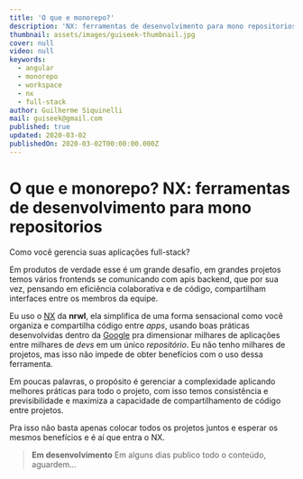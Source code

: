 ```yaml
---
title: 'O que e monorepo?'
description: 'NX: ferramentas de desenvolvimento para mono repositorios'
thumbnail: assets/images/guiseek-thumbnail.jpg
cover: null
video: null
keywords:
  - angular
  - monorepo
  - workspace
  - nx
  - full-stack
author: Guilherme Siquinelli
mail: guiseek@gmail.com
published: true
updated: 2020-03-02
publishedOn: 2020-03-02T00:00:00.000Z
---
```


# O que e monorepo? NX: ferramentas de desenvolvimento para mono repositorios

Como você gerencia suas aplicações full-stack?

Em produtos de verdade esse é um grande desafio, em grandes projetos temos  vários frontends se comunicando com apis backend, que por sua vez, pensando em eficiência colaborativa e de código, compartilham interfaces entre os membros da equipe.

Eu uso o [NX] da __nrwl__, ela simplifica de uma forma sensacional como você organiza e compartilha código entre _apps_, usando boas práticas desenvolvidas dentro da [Google] pra dimensionar milhares de aplicações entre milhares de _devs_ em um único _repositório_.
Eu não tenho milhares de projetos, mas isso não impede de obter benefícios com o uso dessa ferramenta.

Em poucas palavras, o propósito é gerenciar a complexidade aplicando melhores práticas para todo o projeto, com isso temos consistência e previsibilidade e maximiza a capacidade de compartilhamento de código entre projetos.

Pra isso não basta apenas colocar todos os projetos juntos e esperar os mesmos benefícios e é aí que entra o NX.

> __Em desenvolvimento__
> Em alguns dias publico todo o conteúdo, aguardem...


<!-- em escala e é aí que o NX entra nos próximos 10 minutos, veremos.

como a complexidade pode crescer muito rapidamente em um projeto de pilha cheia, construiremos dois.

aplicativos front-end, um com angular e outro com reagir e, em seguida, um compartilhado.

back-end com ninho em cima disso, adicionaremos várias bibliotecas compartilhadas que podem.

ser usado por todos esses três aplicativos, vamos em frente e crie um novo espaço de trabalho do NX.

para ver como ele pode nos ajudar a gerenciar um projeto como esse na linha de comando.

execute npx create NX workspace seguido pelo nome da sua organização ou produto.

nos dará um espaço de trabalho vazio e escreveremos a maior parte do nosso código no.

diretórios de aplicativos e bibliotecas diretamente do NX vai ajudar você.

separar seu código compartilhado do código do aplicativo, por exemplo, você pode.

possui dois aplicativos de front-end, um para seus clientes e outro para seu.

funcionários esses aplicativos viveriam no diretório de aplicativos, mas eles poderiam compartilhar.

elementos comuns da interface do usuário que iriam para o diretório libs, portanto isso funciona muito bem.

quando você tem um sistema de design no qual compartilha elementos comuns da interface do usuário entre vários.

aplicativos, mas você também pode ter um aplicativo de back-end implementado em um servidor de nó.

e se você estiver usando texto datilografado, provavelmente desejará compartilhar interfaces entre.

seu código de front-end e back-end sem precisar duplicar e gerar novamente esse.

codificar essas interfaces também pode viver no diretório libs e ser usado de maneira confiável.

em um aplicativo grande, vamos em frente e imagine que estamos construindo.

um produto para uma empresa de viagens, temos uma equipe de engenheiros angulares que são.

atribuído à criação do aplicativo voltado para o cliente front-end, podemos optar por.

24 estruturas diferentes específicas, como reação angular e SAS, então vamos em frente.

e faça isso pela angular primeiro, nossa equipe de engenheiros deseja usar testes modernos.

ferramentas como Cypress ingest e X oferecem a opção de definir apenas essas coisas.

automaticamente sem nenhuma configuração de sua parte.

agora que nosso espaço de trabalho está configurado para ajuste angular e Cypress, iremos.

adiante e gere um novo aplicativo que criará um novo aplicativo angular exatamente como ele.

faria com a CLI angular, mas adaptada especificamente a este espaço de trabalho, você pode encontrar.

o aplicativo no fluxo do aplicativo junto com uma pasta para teste de ponta a ponta configurada.

com Cypress agora até este ponto, acabamos de usar o terminal para.

execute esses comandos, mas na verdade há uma maneira melhor de fazer isso se você estiver usando.

NX Eu recomendo que você instale o console angular vs o plug-in de código.

O plugin permite navegar facilmente por todos os comandos que você possui.

disposição através do NX, você não precisa memorizar nenhum comando ou pesquisar.

os documentos está tudo bem aqui no seu IDE e.

isso realmente ajuda a gerenciar a complexidade, porque você pode ter dezenas de aplicativos.

e bibliotecas em um único repositório mono, por exemplo, se queremos apenas executar o.

testes de ponta a ponta em nosso aplicativo de reservas atual, podemos fazer isso selecionando o.

opções que queremos e, em seguida, clicar em um botão e que dará um cipreste.

executando en testes para este aplicativo específico e da mesma tela também podemos.

executar nossos testes unitários de componentes que foram montados com baús e outro.

O recurso do console é que ele salva seus comandos na memória para que você possa.

execute-as novamente com as mesmas opções, basta clicar em um botão sem ter.

pensar nisso agora ter esta moeda moderna é muito legal, mas a mais.

os poderosos benefícios do NX começam a surgir à medida que seu aplicativo cresce em complexidade neste momento.

ponto, temos apenas um único cliente enfrentando aplicativo angular, mas vamos imaginar que.

ter uma equipe separada de desenvolvedores que estão trabalhando em um aplicativo de administração interno para.

gerenciar reservas de clientes, mas essa equipe de desenvolvimento prefere usar o.

Agora, como mencionei anteriormente, você pode usar o NX com qualquer projeto JavaScript, mas.

também inclui suporte de primeira classe para reagir, precisamos primeiro ativar o.

reagir ferramentas executando ng adicionar narval reagir e se voltarmos para o console.

agora terá acesso a esquemas especificamente para gerar reagir.

aplicativos e componentes, vamos em frente e geramos nosso aplicativo de reação do administrador.

apenas usando os padrões internos e agora temos um segundo aplicativo nos aplicativos. diretório, juntamente com seu próprio conjunto de testes de ponta a ponta agora, neste ponto, temos um. repositório mono com duas aplicações individuais, mas uma das. conceitos errôneos que você já deve ter ouvido falar é que colocar. todo o seu código em um único repositório mono atrasará seus testes e. pipelines de implantação em um projeto grande, você só deseja reconstruir e testar o. partes do aplicativo que foram afetadas por alterações que podem ser uma. aplicativo individual ou pode haver vários aplicativos que foram. afetado por uma alteração em uma de suas dependências compartilhadas que um ex pode detectar.

onde as alterações de código afetarão o repositório mono, permitindo que você trabalhe com eficiência.

com mudança de isolamento em qualquer escala, se olharmos para o ramo principal do git, você pode.

veja que temos um diretório de trabalho limpo, sem alterações e se formos para o diretório.

console angular no diagrama de dependência, podemos ver os nossos aplicativos aqui, que.

estão atualmente acinzentados porque não há alterações, mas se formos fazer uma.

alterar para o nosso aplicativo de reação, será destacado automaticamente em vermelho e.

porque o NX sabe quais aplicativos são afetados por alterações no ramo atual, podemos.

testar e construir aqueles em isolamento e é isso que Narwhal significa quando eles.

falar sobre o desenvolvimento como o Google, porque uma empresa como o Google pode ter.

milhares de aplicativos em um único repositório mono e a única maneira de operá-los em.

escala é entender quais aplicativos são afetados pela mudança se você olhar para o.

comandos sob o console angular, você verá um monte deles que são.

prefixados por afetados, esses comandos permitem que as equipes trabalhem simultaneamente em.

vários aplicativos ou bibliotecas e poder construí-los e testá-los isoladamente, sem.

ter que se preocupar com tudo o que está acontecendo no repositório mono isso é.

especialmente importante quando você começa a falar sobre código que pode afetar.

vários aplicativos, podemos demonstrar que, gerando uma biblioteca com o NX que.

ser usado pelos aplicativos angulares e de reação, vamos em frente e chamamos isso de nosso.

biblioteca de utilitários e porque eu usei o esquema padrão ele só vai.

gerar um projeto datilografado de baunilha, mas você pode gerar estruturas específicas.

bibliotecas também agora outro recurso que quero salientar antes de irmos a qualquer.

Além disso, você tem a opção de adicionar tags às suas bibliotecas..

tags let completamente opcionais permitem controlar quais tipos de aplicativos podem ser usados.

esta biblioteca como uma dependência, por exemplo, você pode ter um front-end compartilhado.

biblioteca que toca o Dom que você não gostaria de ser usado por um nó.

projeto, portanto, se um desenvolvedor de back-end tentar usar essa biblioteca como uma dependência,.

receberá um erro de limpeza que lhes dirá que é uma má ideia agora, se você já.

criou uma biblioteca compartilhável, você sabe que existem muitas etapas necessárias.

para configurar seu texto datilografado, configurar seus scripts de construção e todos os seus testes.

utilitários, mas como você está prestes a ver o NX torna todo esse processo completamente.

trivial, neste ponto, vamos entrar no código fonte da nossa biblioteca de utilitários.

e vou exportar uma variável chamada foguete unicórnio que pode.

alguns caracteres emoji porque nossa equipe de design disse que precisamos mostrar esses.

caracteres em cada página inicial de cada aplicativo em toda a empresa.

Agora, o mais impressionante do NX é que ele simplifica bastante o compartilhamento de código no.

No início deste vídeo, configuramos esse espaço de trabalho com um nome de organização e.

agora podemos importar todo o nosso código compartilhado desse namespace, começando com o @.

símbolo toda a configuração é feita para nós, então tudo o que precisamos fazer é importar o.

código que queremos usar, vamos começar fazendo isso em nosso aplicativo angular e depois.

vamos mudar para reagir e fazer a mesma coisa lá então agora temos dois.

aplicativos JavaScript front-end que compartilham um conjunto comum de utilitários agora realmente.

O mais surpreendente é que o NX acompanhará todos os aplicativos que dependem do.

biblioteca compartilhada, vamos imaginar que nossa equipe de design chegue até nós e diga.

que precisamos adicionar um emoji adicional a essa sequência se fizermos essa alteração em.

um ramo git limpo e, em seguida, volte ao diagrama de dependência que podemos ver.

exatamente quais aplicativos são afetados pela mudança, mesmo que não tenhamos realmente.

mudar qualquer coisa nos principais aplicativos front-end, eles ainda estarão.

destacado em vermelho porque eles dependem da biblioteca de utilitários que fez.

mudar e também vale ressaltar que há um comando adicional.

fornecido pelo NX que o ajudará a visualizar todo o gráfico de dependência.

com as bibliotecas afetadas sendo descritas em vermelho agora, neste ponto, temos.

só falamos sobre código de front-end, mas o NX também pode lidar com o nó do lado do servidor.

projetos com suporte de primeira classe para nest e Express nesta demonstração, usaremos.

aninhar e a primeira coisa que vamos fazer é optar pelos esquemas e depois vamos.

no console angular e encontre o comando para gerar um novo ninho.

O aplicativo fornecerá ao back-end um nome de API e sua responsabilidade é.

buscar itens do banco de dados relacionados a reservas de clientes, isso adiciona outro aplicativo.

para a história do aplicativo, mas desta vez sem testes de ponta a ponta, porque é uma.

projeto de back-end agora uma das coisas mais comuns para compartilhar entre seus.

código front-end e back-end são suas interfaces de texto datilografado que um ninho deseja.

para ler e gravar dados em um banco de dados de back-end e verifique se esses dados.

tem uma forma específica com uma interface de texto, mas provavelmente também desejará.

intellisense quando lemos esses dados e os usamos em nossos aplicativos front-end.

o que estou fazendo agora é criar outra biblioteca do NX e depois vou adicionar um.

interface datilografada, chamada reserva, colocando esse código em um.

biblioteca compartilhada, agora podemos usá-la em qualquer um de nossos aplicativos front-end ou back-end.

Além disso, podemos aproveitar o gráfico de dependência para descobrir exatamente.

quais aplicativos dependem desse tipo de dados; portanto, se essa interface mudar, então você.

saber exatamente quais aplicativos testar para criar e, finalmente, implantar em sua produção.

então há muitos benefícios óbvios para.

uma ferramenta como NX coisas como ferramentas de teste modernas como Cypress ingerir um.

gráfico de dependência que o ajudará a dimensionar um repo mono para um tamanho infinitamente grande.

equipe, bem como executores de tarefas e geradores de Co para manter seu projeto.

organizado e o resultado final é um conjunto de ferramentas que ajudarão você a desenvolver.

O Google oferece à sua organização uma maneira previsível de colaborar e.

automatize aplicativos Web complexos em grande escala. Confira o tutorial completo sobre o NX.

dev para aprender mais
---
title: 'O que e monorepo?'
description: 'NX: ferramentas de desenvolvimento para mono repositorios'
thumbnail: assets/images/guiseek-thumbnail.jpg
cover: null
video: mVKMse-gFBI
keywords:
  - angular
  - monorepo
  - workspace
  - nx
  - full-stack
author: Guilherme Siquinelli
mail: guiseek@gmail.com
published: true
updated: 2020-03-02
publishedOn: 2020-03-02T00:00:00.000Z
---

# O que e monorepo? NX: ferramentas de desenvolvimento para mono repositorios

Como você gerencia suas aplicações full-stack?

Em produtos de verdade esse é um grande desafio, em grandes projetos temos  vários frontends se comunicando com apis backend, que por sua vez, pensando em eficiência colaborativa e de código, compartilham interfaces entre os membros da equipe.

Eu uso o [NX] da __nrwl__, ela simplifica de uma forma sensacional como você organiza e compartilha código entre _apps_, usando boas práticas desenvolvidas dentro da [Google] pra dimensionar milhares de aplicações entre milhares de _devs_ em um único _repositório_.
Eu não tenho milhares de projetos, mas isso não impede de obter benefícios com o uso dessa ferramenta.

Em poucas palavras, o propósito é gerenciar a complexidade aplicando melhores práticas para todo o projeto, com isso temos consistência e previsibilidade e maximiza a capacidade de compartilhamento de código entre projetos.

Pra isso não basta apenas colocar todos os projetos juntos e esperar os mesmos benefícios e é aí que entra o NX.

em escala e é aí que o NX entra nos próximos 10 minutos, veremos.

como a complexidade pode crescer muito rapidamente em um projeto de pilha cheia, construiremos dois.

aplicativos front-end, um com angular e outro com reagir e, em seguida, um compartilhado.

back-end com ninho em cima disso, adicionaremos várias bibliotecas compartilhadas que podem.

ser usado por todos esses três aplicativos, vamos em frente e crie um novo espaço de trabalho do NX.

para ver como ele pode nos ajudar a gerenciar um projeto como esse na linha de comando.

execute npx create NX workspace seguido pelo nome da sua organização ou produto.

nos dará um espaço de trabalho vazio e escreveremos a maior parte do nosso código no.

diretórios de aplicativos e bibliotecas diretamente do NX vai ajudar você.

separar seu código compartilhado do código do aplicativo, por exemplo, você pode.

possui dois aplicativos de front-end, um para seus clientes e outro para seu.

funcionários esses aplicativos viveriam no diretório de aplicativos, mas eles poderiam compartilhar.

elementos comuns da interface do usuário que iriam para o diretório libs, portanto isso funciona muito bem.

quando você tem um sistema de design no qual compartilha elementos comuns da interface do usuário entre vários.

aplicativos, mas você também pode ter um aplicativo de back-end implementado em um servidor de nó.

e se você estiver usando texto datilografado, provavelmente desejará compartilhar interfaces entre.

seu código de front-end e back-end sem precisar duplicar e gerar novamente esse.

codificar essas interfaces também pode viver no diretório libs e ser usado de maneira confiável.

em um aplicativo grande, vamos em frente e imagine que estamos construindo.

um produto para uma empresa de viagens, temos uma equipe de engenheiros angulares que são.

atribuído à criação do aplicativo voltado para o cliente front-end, podemos optar por.

24 estruturas diferentes específicas, como reação angular e SAS, então vamos em frente.

e faça isso pela angular primeiro, nossa equipe de engenheiros deseja usar testes modernos.

ferramentas como Cypress ingest e X oferecem a opção de definir apenas essas coisas.

automaticamente sem nenhuma configuração de sua parte.

agora que nosso espaço de trabalho está configurado para ajuste angular e Cypress, iremos.

adiante e gere um novo aplicativo que criará um novo aplicativo angular exatamente como ele.

faria com a CLI angular, mas adaptada especificamente a este espaço de trabalho, você pode encontrar.

o aplicativo no fluxo do aplicativo junto com uma pasta para teste de ponta a ponta configurada.

com Cypress agora até este ponto, acabamos de usar o terminal para.

execute esses comandos, mas na verdade há uma maneira melhor de fazer isso se você estiver usando.

NX Eu recomendo que você instale o console angular vs o plug-in de código.

O plugin permite navegar facilmente por todos os comandos que você possui.

disposição através do NX, você não precisa memorizar nenhum comando ou pesquisar.

os documentos está tudo bem aqui no seu IDE e.

isso realmente ajuda a gerenciar a complexidade, porque você pode ter dezenas de aplicativos.

e bibliotecas em um único repositório mono, por exemplo, se queremos apenas executar o.

testes de ponta a ponta em nosso aplicativo de reservas atual, podemos fazer isso selecionando o.

opções que queremos e, em seguida, clicar em um botão e que dará um cipreste.

executando en testes para este aplicativo específico e da mesma tela também podemos.

executar nossos testes unitários de componentes que foram montados com baús e outro.

O recurso do console é que ele salva seus comandos na memória para que você possa.

execute-as novamente com as mesmas opções, basta clicar em um botão sem ter.

pensar nisso agora ter esta moeda moderna é muito legal, mas a mais.

os poderosos benefícios do NX começam a surgir à medida que seu aplicativo cresce em complexidade neste momento.

ponto, temos apenas um único cliente enfrentando aplicativo angular, mas vamos imaginar que.

ter uma equipe separada de desenvolvedores que estão trabalhando em um aplicativo de administração interno para.

gerenciar reservas de clientes, mas essa equipe de desenvolvimento prefere usar o.

Agora, como mencionei anteriormente, você pode usar o NX com qualquer projeto JavaScript, mas.

também inclui suporte de primeira classe para reagir, precisamos primeiro ativar o.

reagir ferramentas executando ng adicionar narval reagir e se voltarmos para o console.

agora terá acesso a esquemas especificamente para gerar reagir.

aplicativos e componentes, vamos em frente e geramos nosso aplicativo de reação do administrador.

apenas usando os padrões internos e agora temos um segundo aplicativo nos aplicativos. diretório, juntamente com seu próprio conjunto de testes de ponta a ponta agora, neste ponto, temos um. repositório mono com duas aplicações individuais, mas uma das. conceitos errôneos que você já deve ter ouvido falar é que colocar. todo o seu código em um único repositório mono atrasará seus testes e. pipelines de implantação em um projeto grande, você só deseja reconstruir e testar o. partes do aplicativo que foram afetadas por alterações que podem ser uma. aplicativo individual ou pode haver vários aplicativos que foram. afetado por uma alteração em uma de suas dependências compartilhadas que um ex pode detectar.

onde as alterações de código afetarão o repositório mono, permitindo que você trabalhe com eficiência.

com mudança de isolamento em qualquer escala, se olharmos para o ramo principal do git, você pode.

veja que temos um diretório de trabalho limpo, sem alterações e se formos para o diretório.

console angular no diagrama de dependência, podemos ver os nossos aplicativos aqui, que.

estão atualmente acinzentados porque não há alterações, mas se formos fazer uma.

alterar para o nosso aplicativo de reação, será destacado automaticamente em vermelho e.

porque o NX sabe quais aplicativos são afetados por alterações no ramo atual, podemos.

testar e construir aqueles em isolamento e é isso que Narwhal significa quando eles.

falar sobre o desenvolvimento como o Google, porque uma empresa como o Google pode ter.

milhares de aplicativos em um único repositório mono e a única maneira de operá-los em.

escala é entender quais aplicativos são afetados pela mudança se você olhar para o.

comandos sob o console angular, você verá um monte deles que são.

prefixados por afetados, esses comandos permitem que as equipes trabalhem simultaneamente em.

vários aplicativos ou bibliotecas e poder construí-los e testá-los isoladamente, sem.

ter que se preocupar com tudo o que está acontecendo no repositório mono isso é.

especialmente importante quando você começa a falar sobre código que pode afetar.

vários aplicativos, podemos demonstrar que, gerando uma biblioteca com o NX que.

ser usado pelos aplicativos angulares e de reação, vamos em frente e chamamos isso de nosso.

biblioteca de utilitários e porque eu usei o esquema padrão ele só vai.

gerar um projeto datilografado de baunilha, mas você pode gerar estruturas específicas.

bibliotecas também agora outro recurso que quero salientar antes de irmos a qualquer.

Além disso, você tem a opção de adicionar tags às suas bibliotecas..

tags let completamente opcionais permitem controlar quais tipos de aplicativos podem ser usados.

esta biblioteca como uma dependência, por exemplo, você pode ter um front-end compartilhado.

biblioteca que toca o Dom que você não gostaria de ser usado por um nó.

projeto, portanto, se um desenvolvedor de back-end tentar usar essa biblioteca como uma dependência,.

receberá um erro de limpeza que lhes dirá que é uma má ideia agora, se você já.

criou uma biblioteca compartilhável, você sabe que existem muitas etapas necessárias.

para configurar seu texto datilografado, configurar seus scripts de construção e todos os seus testes.

utilitários, mas como você está prestes a ver o NX torna todo esse processo completamente.

trivial, neste ponto, vamos entrar no código fonte da nossa biblioteca de utilitários.

e vou exportar uma variável chamada foguete unicórnio que pode.

alguns caracteres emoji porque nossa equipe de design disse que precisamos mostrar esses.

caracteres em cada página inicial de cada aplicativo em toda a empresa.

Agora, o mais impressionante do NX é que ele simplifica bastante o compartilhamento de código no.

No início deste vídeo, configuramos esse espaço de trabalho com um nome de organização e.

agora podemos importar todo o nosso código compartilhado desse namespace, começando com o @.

símbolo toda a configuração é feita para nós, então tudo o que precisamos fazer é importar o.

código que queremos usar, vamos começar fazendo isso em nosso aplicativo angular e depois.

vamos mudar para reagir e fazer a mesma coisa lá então agora temos dois.

aplicativos JavaScript front-end que compartilham um conjunto comum de utilitários agora realmente.

O mais surpreendente é que o NX acompanhará todos os aplicativos que dependem do.

biblioteca compartilhada, vamos imaginar que nossa equipe de design chegue até nós e diga.

que precisamos adicionar um emoji adicional a essa sequência se fizermos essa alteração em.

um ramo git limpo e, em seguida, volte ao diagrama de dependência que podemos ver.

exatamente quais aplicativos são afetados pela mudança, mesmo que não tenhamos realmente.

mudar qualquer coisa nos principais aplicativos front-end, eles ainda estarão.

destacado em vermelho porque eles dependem da biblioteca de utilitários que fez.

mudar e também vale ressaltar que há um comando adicional.

fornecido pelo NX que o ajudará a visualizar todo o gráfico de dependência.

com as bibliotecas afetadas sendo descritas em vermelho agora, neste ponto, temos.

só falamos sobre código de front-end, mas o NX também pode lidar com o nó do lado do servidor.

projetos com suporte de primeira classe para nest e Express nesta demonstração, usaremos.

aninhar e a primeira coisa que vamos fazer é optar pelos esquemas e depois vamos.

no console angular e encontre o comando para gerar um novo ninho.

O aplicativo fornecerá ao back-end um nome de API e sua responsabilidade é.

buscar itens do banco de dados relacionados a reservas de clientes, isso adiciona outro aplicativo.

para a história do aplicativo, mas desta vez sem testes de ponta a ponta, porque é uma.

projeto de back-end agora uma das coisas mais comuns para compartilhar entre seus.

código front-end e back-end são suas interfaces de texto datilografado que um ninho deseja.

para ler e gravar dados em um banco de dados de back-end e verifique se esses dados.

tem uma forma específica com uma interface de texto, mas provavelmente também desejará.

intellisense quando lemos esses dados e os usamos em nossos aplicativos front-end.

o que estou fazendo agora é criar outra biblioteca do NX e depois vou adicionar um.

interface datilografada, chamada reserva, colocando esse código em um.

biblioteca compartilhada, agora podemos usá-la em qualquer um de nossos aplicativos front-end ou back-end.

Além disso, podemos aproveitar o gráfico de dependência para descobrir exatamente.

quais aplicativos dependem desse tipo de dados; portanto, se essa interface mudar, então você.

saber exatamente quais aplicativos testar para criar e, finalmente, implantar em sua produção.

então há muitos benefícios óbvios para.

uma ferramenta como NX coisas como ferramentas de teste modernas como Cypress ingerir um.

gráfico de dependência que o ajudará a dimensionar um repo mono para um tamanho infinitamente grande.

equipe, bem como executores de tarefas e geradores de Co para manter seu projeto.

organizado e o resultado final é um conjunto de ferramentas que ajudarão você a desenvolver.

O Google oferece à sua organização uma maneira previsível de colaborar e.

automatize aplicativos Web complexos em grande escala. Confira o tutorial completo sobre o NX.

dev para aprender mais -->


[NX]: https://nx.dev
[Google]: https://google.com

